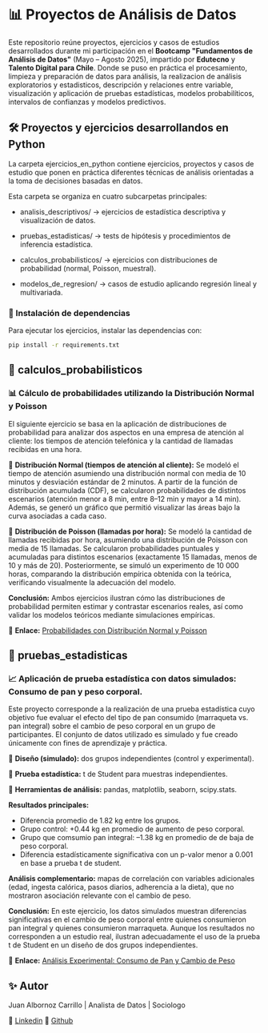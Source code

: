 # 📊 Proyectos de Análisis de Datos

Este repositorio reúne proyectos, ejercicios y casos de estudios desarrollados durante mi participación en el **Bootcamp "Fundamentos de Análisis de Datos"** (Mayo – Agosto 2025), impartido por **Edutecno** y **Talento Digital para Chile**. Donde se puso en práctica el procesamiento, limpieza y preparación de datos para análisis, la realizacion de análisis exploratorios y estadisticos, descripción y relaciones entre variable, visualización y aplicación de pruebas estadísticas, modelos probabilíticos, intervalos de confianzas y modelos predictivos. 

## 🛠️ Proyectos y ejercicios desarrollandos en Python

La carpeta ejercicios_en_python contiene ejercicios, proyectos y casos de estudio que ponen en práctica diferentes técnicas de análisis orientadas a la toma de decisiones basadas en datos.

Esta carpeta se organiza en cuatro subcarpetas principales:

- analisis_descriptivos/ → ejercicios de estadística descriptiva y visualización de datos.

- pruebas_estadisticas/ → tests de hipótesis y procedimientos de inferencia estadística.

- calculos_probabilisticos/ → ejercicios con distribuciones de probabilidad (normal, Poisson, muestral).

- modelos_de_regresion/ → casos de estudio aplicando regresión lineal y multivariada.

### 📌 Instalación de dependencias 

Para ejecutar los ejercicios, instalar las dependencias con:

```bash
pip install -r requirements.txt
```

## 📂 calculos_probabilisticos

### 📊 Cálculo de probabilidades utilizando la Distribución Normal y Poisson

El siguiente ejercicio se basa en la aplicación de distribuciones de probabilidad para analizar dos aspectos en una empresa de atención al cliente: los tiempos de atención telefónica y la cantidad de llamadas recibidas en una hora.

🔹 **Distribución Normal (tiempos de atención al cliente):**
Se modeló el tiempo de atención asumiendo una distribución normal con media de 10 minutos y desviación estándar de 2 minutos. A partir de la función de distribución acumulada (CDF), se calcularon probabilidades de distintos escenarios (atención menor a 8 min, entre 8–12 min y mayor a 14 min). Además, se generó un gráfico que permitió visualizar las áreas bajo la curva asociadas a cada caso.

🔹 **Distribución de Poisson (llamadas por hora):**
Se modeló la cantidad de llamadas recibidas por hora, asumiendo una distribución de Poisson con media de 15 llamadas. Se calcularon probabilidades puntuales y acumuladas para distintos escenarios (exactamente 15 llamadas, menos de 10 y más de 20). Posteriormente, se simuló un experimento de 10 000 horas, comparando la distribución empírica obtenida con la teórica, verificando visualmente la adecuación del modelo.

**Conclusión:** Ambos ejercicios ilustran cómo las distribuciones de probabilidad permiten estimar y contrastar escenarios reales, así como validar los modelos teóricos mediante simulaciones empíricas.

📎 **Enlace:** [Probabilidades con Distribución Normal y Poisson](https://github.com/JuanAlbornoz32/Proyectos_Bootcamp_Analisis_de_Datos/blob/main/ejercicios_en_python/calculos_probabilisticos/distribucion_normal_poisson.ipynb)

## 📂 pruebas_estadisticas

### 📈 Aplicación de prueba estadística con datos simulados: Consumo de pan y peso corporal.

Este proyecto corresponde a la realización de una prueba estadística cuyo objetivo fue evaluar el efecto del tipo de pan consumido (marraqueta vs. pan integral) sobre el cambio de peso corporal en un grupo de participantes. El conjunto de datos utilizado es simulado y fue creado únicamente con fines de aprendizaje y práctica.

🔹 **Diseño (simulado):** dos grupos independientes (control y experimental). 

🔹 **Prueba estadística:** t de Student para muestras independientes.

🔹 **Herramientas de análisis:** pandas, matplotlib, seaborn, scipy.stats.


**Resultados principales:**

  - Diferencia promedio de 1.82 kg entre los grupos.
  - Grupo control: +0.44 kg en promedio de aumento de peso corporal.
  - Grupo que comsumio pan integral: –1.38 kg en promedio de de baja de peso corporal.
  - Diferencia estadísticamente significativa con un p-valor menor a 0.001 en base a prueba t de student.

**Análisis complementario:** mapas de correlación con variables adicionales (edad, ingesta calórica, pasos diarios, adherencia a la dieta), que no mostraron asociación relevante con el cambio de peso.

**Conclusión:** En este ejercicio, los datos simulados muestran diferencias significativas en el cambio de peso corporal entre quienes consumieron pan integral y quienes consumieron marraqueta. Aunque los resultados no corresponden a un estudio real, ilustran adecuadamente el uso de la prueba t de Student en un diseño de dos grupos independientes.

📎 **Enlace:** [Análisis Experimental: Consumo de Pan y Cambio de Peso](https://github.com/JuanAlbornoz32/Proyectos_Bootcamp_Analisis_de_Datos/blob/main/ejercicios_en_python/pruebas_estad%C3%ADsticas/experimento_pan_y_cambio_peso/prueba_t_de_student.ipynb)

## ✨ Autor

Juan Albornoz Carrillo | Analista de Datos | Sociologo 

📌 [Linkedin](https://www.linkedin.com/in/juan-albornoz-carrillo/)
📌 [Github](https://github.com/JuanAlbornoz32)


